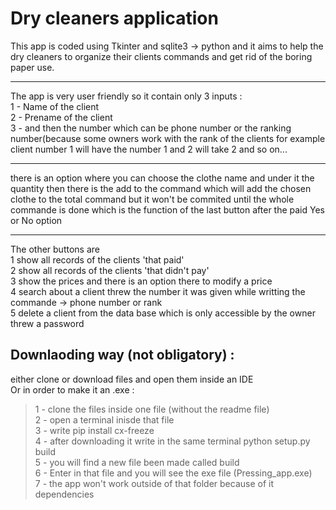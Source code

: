 # Dry cleaners application 
This app is coded using Tkinter and sqlite3 -> python and it aims to help the dry cleaners to organize their clients commands and get rid of the boring paper use.
__________________________________________________________

The app is very user friendly so it contain only 3 inputs :<br />
1 - Name of the client <br />
2 - Prename of the client <br />
3 - and then the number which can be phone number or the ranking number(because some owners work with the rank of the clients for example client number 1 will have the number 1 and 2 will take 2 and so on...
_________________________________________________________
there is an option where you can choose the clothe name and under it the quantity 
then there is the add to the command which will add the chosen clothe to the total command but it won't be commited 
until the whole commande is done which is the function of the last button after the paid Yes or No option       
________________________________________________________
The other buttons are <br />
1 show all records of the clients 'that paid'<br /> 
2 show all records of the clients 'that didn't pay'<br />
3 show the prices and there is an option there to modify a price <br />
4 search about a client threw the number it was given while writting the commande -> phone number or rank<br /> 
5 delete a client from the data base which is only accessible by the owner threw a password <br />

## Downlaoding way (not obligatory) : 
either clone or download files and open them inside an IDE<br />
Or in order to make it an .exe :<br />
> 1 - clone the files inside one file (without the readme file)<br />
> 2 - open a terminal inisde that file<br />
> 3 - write pip install cx-freeze<br />
> 4 - after downloading it write in the same terminal python setup.py build<br /> 
> 5 - you will find a new file been made called build<br />
> 6 - Enter in that file and you will see the exe file (Pressing_app.exe)<br />
> 7 - the app won't work outside of that folder because of it dependencies  <br />
